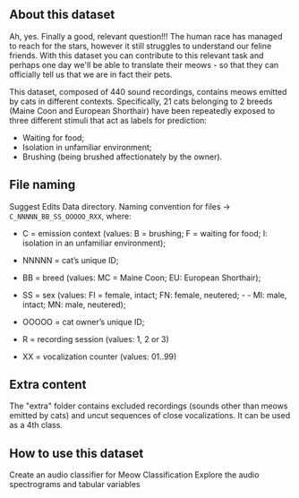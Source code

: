 ## About this dataset
Ah, yes. Finally a good, relevant question!!! The human race has managed to reach for the stars, however it still struggles to understand our feline friends.
With this dataset you can contribute to this relevant task and perhaps one day we'll be able to translate their meows - so that they can officially tell us that we are in fact their pets.

This dataset, composed of 440 sound recordings, contains meows emitted by cats in different contexts. Specifically, 21 cats belonging to 2 breeds (Maine Coon and European Shorthair) have been repeatedly exposed to three different stimuli that act as labels for prediction:

- Waiting for food;
- Isolation in unfamiliar environment;
- Brushing (being brushed affectionately by the owner).

## File naming

Suggest Edits
Data directory.
Naming convention for files -> ``C_NNNNN_BB_SS_OOOOO_RXX``, where:

- C = emission context (values: B = brushing; F = waiting for food; I: isolation in an unfamiliar environment);

- NNNNN = cat’s unique ID;
- BB = breed (values: MC = Maine Coon; EU: European Shorthair);
- SS = sex (values: FI = female, intact; FN: female, neutered; - - MI: male, intact; MN: male, neutered);
- OOOOO = cat owner’s unique ID;
- R = recording session (values: 1, 2 or 3)
- XX = vocalization counter (values: 01..99)

## Extra content
The "extra" folder contains excluded recordings (sounds other than meows emitted by cats) and uncut sequences of close vocalizations. It can be used as a 4th class.

## How to use this dataset
Create an audio classifier for Meow Classification
Explore the audio spectrograms and tabular variables